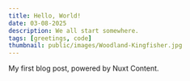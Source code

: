 ```yaml
---
title: Hello, World!
date: 03-08-2025
description: We all start somewhere.
tags: [greetings, code]
thumbnail: public/images/Woodland-Kingfisher.jpg
---
```

My first blog post, powered by Nuxt Content.
